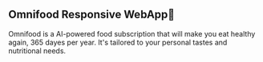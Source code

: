 ## Omnifood Responsive WebApp🍴
Omnifood is a AI-powered food subscription that will make you eat healthy again, 365 dayes per year. It's tailored to your personal tastes and nutritional needs.
